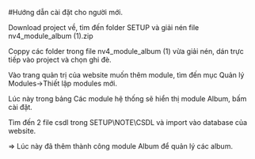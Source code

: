 #Hướng dẫn cài đặt cho người mới.


Download project về, tìm đến folder SETUP và giải nén file nv4_module_album (1).zip

Coppy các folder trong file nv4_module_album (1) vừa giải nén, dán trực tiếp vào project và chọn ghi đè.

Vào trang quản trị của website muốn thêm module, tìm đến mục Quản lý Modules->Thiết lập modules mới.

Lúc này trong bảng Các module hệ thống sẽ hiển thị module Album, bấm cài đặt.

Tìm đến 2 file csdl trong SETUP\NOTE\CSDL và import vào database của website.

=> Lúc này đã thêm thành công module Album để quản lý các album.
